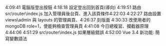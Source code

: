 4:09:41 電腦版登出按鈕
4:18:18 設定登出回到首頁(導向)
4:19:51 路由src\router\index.js 加入管理員後台頁、進入該頁條件4:22:03
4:22:27 路由設置 views\admin 與 layouts 的管理員頁、4:26:37 刻版面
4:30:33 改使用者的mongoDB role=1，使能夠檢查管理員頁
4:41:08 今日總複習、攔截器原理4:44:06
4:51:29 src\router\index.js 如果層級錯誤
4:52:00 Vue 3.4 新功能: 簡寫變數語法